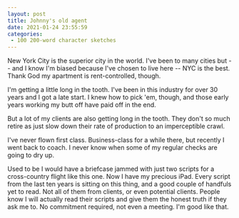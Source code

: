 ```yaml
---
layout: post
title: Johnny's old agent
date: 2021-01-24 23:55:59
categories:
 - 100 200-word character sketches
---
```


New York City is the superior city in the world. I've been to many cities but -- and I know I'm biased because I've chosen to live here -- NYC is the best. Thank God my apartment is rent-controlled, though.

I'm getting a little long in the tooth. I've been in this industry for over 30 years and I got a late start. I knew how to pick 'em, though, and those early years working my butt off have paid off in the end.

But a lot of my clients are also getting long in the tooth. They don't so much retire as just slow down their rate of production to an imperceptible crawl.

I've never flown first class. Business-class for a while there, but recently I went back to coach. I never know when some of my regular checks are going to dry up.

Used to be I would have a briefcase jammed with just two scripts for a cross-country flight like this one. Now I have my precious iPad. Every script from the last ten years is sitting on this thing, and a good couple of handfuls yet to read. Not all of them from clients, or even potential clients. People know I will actually read their scripts and give them the honest truth if they ask me to. No commitment required, not even a meeting. I'm good like that.

